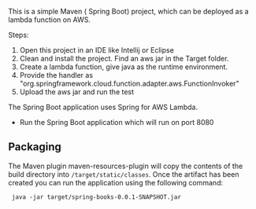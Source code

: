 This is a simple Maven ( Spring Boot) project, which can be deployed as a lambda function on AWS.

Steps:
1) Open this project in an IDE like Intellij or Eclipse
2) Clean and install the project. Find an aws jar in the Target folder.
3) Create a lambda function, give java as the runtime environment.
4) Provide the handler as "org.springframework.cloud.function.adapter.aws.FunctionInvoker"
5) Upload the aws jar and run the test


The Spring Boot application uses Spring for AWS Lambda.


- Run the Spring Boot application which will run on port 8080

## Packaging 

The Maven plugin maven-resources-plugin will copy the contents of the build directory into `/target/static/classes`. 
Once the artifact has been created you can run the application using the following command: 

` java -jar target/spring-books-0.0.1-SNAPSHOT.jar`
